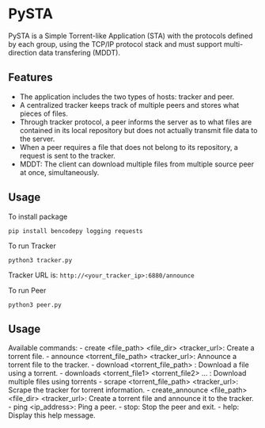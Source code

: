 # PySTA

PySTA is a Simple Torrent-like Application (STA) with the protocols defined by each group, using
the TCP/IP protocol stack and must support multi-direction data transfering (MDDT).

## Features

- The application includes the two types of hosts: tracker and peer.
- A centralized tracker keeps track of multiple peers and stores what pieces of files.
- Through tracker protocol, a peer informs the server as to what files are contained in its local
repository but does not actually transmit file data to the server.
- When a peer requires a file that does not belong to its repository, a request is sent to the
tracker.
- MDDT: The client can download multiple files from multiple source peer at once,
simultaneously.

## Usage

To install package
```
pip install bencodepy logging requests
```

To run Tracker
```
python3 tracker.py
```
Tracker URL is: `http://<your_tracker_ip>:6880/announce`

To run Peer
```
python3 peer.py
```

## Usage
Available commands:
    - create <file_path> <file_dir> <tracker_url>: Create a torrent file.
    - announce <torrent_file_path> <tracker_url>: Announce a torrent file to the tracker.
    - download <torrent_file_path> <destination>: Download a file using a torrent.
    - downloads <torrent_file1> <torrent_file2> ... <destination>: Download multiple files using torrents
    - scrape <torrent_file_path> <tracker_url>: Scrape the tracker for torrent information.
    - create_announce <file_path> <file_dir> <tracker_url>: Create a torrent file and announce it to the tracker.
    - ping <ip_address>: Ping a peer.
    - stop: Stop the peer and exit.
    - help: Display this help message.